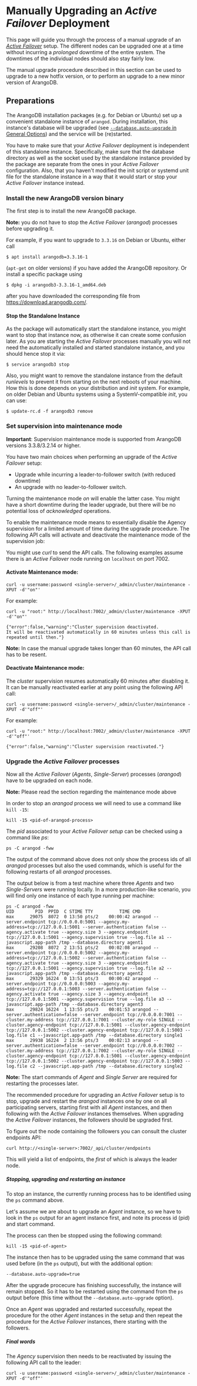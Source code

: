 Manually Upgrading an _Active Failover_ Deployment
=========================================

This page will guide you through the process of a manual upgrade of an [_Active Failover_](../../Architecture/DeploymentModes/ActiveFailover/README.md)
setup. The different nodes can be upgraded one at a time without
incurring a _prolonged_ downtime of the entire system. The downtimes of the individual nodes
should also stay fairly low.

The manual upgrade procedure described in this section can be used to upgrade
to a new hotfix version, or to perform an upgrade to a new minor version of ArangoDB.

Preparations
------------

The ArangoDB installation packages (e.g. for Debian or Ubuntu) set up a
convenient standalone instance of `arangod`. During installation, this instance's
database will be upgraded (see [`--database.auto-upgrade` in General
Options](../../Programs/Arangod/Database.md#auto-upgrade))
and the service will be (re)started.

You have to make sure that your _Active Failover_ deployment is independent of this
standalone instance. Specifically, make sure that the database directory as
well as the socket used by the standalone instance provided by the package are
separate from the ones in your _Active Failover_ configuration. Also, that you haven't
modified the init script or systemd unit file for the standalone instance in a way
that it would start or stop your  _Active Failover_ instance instead.

### Install the new ArangoDB version binary

The first step is to install the new ArangoDB package. 

**Note:** you do not have to stop the _Active Failover_ (_arangod_) processes before upgrading it.

For example, if you want to upgrade to `3.3.16` on Debian or Ubuntu, either call

```
$ apt install arangodb=3.3.16-1
```

(`apt-get` on older versions) if you have added the ArangoDB repository. Or
install a specific package using

```
$ dpkg -i arangodb3-3.3.16-1_amd64.deb
```

after you have downloaded the corresponding file from https://download.arangodb.com/.


#### Stop the Standalone Instance

As the package will automatically start the standalone instance, you might want to
stop that instance now, as otherwise it can create some confusion later. As you are 
starting the _Active Failover_ processes manually
you will not need the automatically installed and started standalone instance, 
and you should hence stop it via:

```
$ service arangodb3 stop
```

Also, you might want to remove the standalone instance from the default
_runlevels_ to prevent it from starting on the next reboots of your machine. How this
is done depends on your distribution and _init_ system. For example, on older Debian
and Ubuntu systems using a SystemV-compatible _init_, you can use:

```
$ update-rc.d -f arangodb3 remove
```

### Set supervision into maintenance mode

**Important**: Supervision maintenance mode is supported from ArangoDB versions 
3.3.8/3.2.14 or higher.

You have two main choices when performing an upgrade of the _Active Failover_ setup: 

- Upgrade while incurring a leader-to-follower switch (with reduced downtime) 
- An upgrade with no leader-to-follower switch. 

Turning the maintenance mode _on_ will enable the latter case. You might have a short 
downtime during the leader upgrade, but there will be no potential loss of _acknowledged_ operations. 

To enable the maintenance mode means to essentially disable the Agency supervision for a limited amount 
of time during the upgrade procedure. The following API calls will 
activate and deactivate the maintenance mode of the supervision job:

You might use _curl_ to send the API calls.
The following examples assume there is an _Active Failover_ node running on `localhost` on port 7002.

#### Activate Maintenance mode:

`curl -u username:password <single-server>/_admin/cluster/maintenance -XPUT -d'"on"'`

For example:
```
curl -u "root:" http://localhost:7002/_admin/cluster/maintenance -XPUT -d'"on"'

{"error":false,"warning":"Cluster supervision deactivated. 
It will be reactivated automatically in 60 minutes unless this call is repeated until then."}
```
**Note:** In case the manual upgrade takes longer than 60 minutes, the API call has to be resent.


#### Deactivate Maintenance mode:

The _cluster_ supervision resumes automatically 60 minutes after disabling it.
It can be manually reactivated earlier at any point using the following API call:

`curl -u username:password <single-server>/_admin/cluster/maintenance -XPUT -d'"off"'`

For example:
```
curl -u "root:" http://localhost:7002/_admin/cluster/maintenance -XPUT -d'"off"'

{"error":false,"warning":"Cluster supervision reactivated."}
```

### Upgrade the _Active Failover_ processes

Now all the _Active Failover_ (_Agents_, _Single-Server_) processes (_arangod_) have to be
upgraded on each node.

**Note:** Please read the section regarding the maintenance mode above

In order to stop an _arangod_ process we will need to use a command like `kill -15`:

```
kill -15 <pid-of-arangod-process>
```

The _pid_ associated to your _Active Failover setup_ can be checked using a command like _ps_:


```
ps -C arangod -fww
```

The output of the command above does not only show the process ids of all _arangod_ 
processes but also the used commands, which is useful for the following
restarts of all _arangod_ processes.

The output below is from a test machine where three _Agents_ and two _Single-Servers_
were running locally. In a more production-like scenario, you will find only one instance of each 
type running per machine:

```
ps -C arangod -fww
UID        PID  PPID  C STIME TTY          TIME CMD
max      29075  8072  0 13:50 pts/2    00:00:42 arangod --server.endpoint tcp://0.0.0.0:5001 --agency.my-address=tcp://127.0.0.1:5001 --server.authentication false --agency.activate true --agency.size 3 --agency.endpoint tcp://127.0.0.1:5001 --agency.supervision true --log.file a1 --javascript.app-path /tmp --database.directory agent1
max      29208  8072  2 13:51 pts/2    00:02:08 arangod --server.endpoint tcp://0.0.0.0:5002 --agency.my-address=tcp://127.0.0.1:5002 --server.authentication false --agency.activate true --agency.size 3 --agency.endpoint tcp://127.0.0.1:5001 --agency.supervision true --log.file a2 --javascript.app-path /tmp --database.directory agent2
max      29329 16224  0 13:51 pts/3    00:00:42 arangod --server.endpoint tcp://0.0.0.0:5003 --agency.my-address=tcp://127.0.0.1:5003 --server.authentication false --agency.activate true --agency.size 3 --agency.endpoint tcp://127.0.0.1:5001 --agency.supervision true --log.file a3 --javascript.app-path /tmp --database.directory agent3
max      29824 16224  1 13:55 pts/3    00:01:53 arangod --server.authentication=false --server.endpoint tcp://0.0.0.0:7001 --cluster.my-address tcp://127.0.0.1:7001 --cluster.my-role SINGLE --cluster.agency-endpoint tcp://127.0.0.1:5001 --cluster.agency-endpoint tcp://127.0.0.1:5002 --cluster.agency-endpoint tcp://127.0.0.1:5003 --log.file c1 --javascript.app-path /tmp --database.directory single1
max      29938 16224  2 13:56 pts/3    00:02:13 arangod --server.authentication=false --server.endpoint tcp://0.0.0.0:7002 --cluster.my-address tcp://127.0.0.1:7002 --cluster.my-role SINGLE --cluster.agency-endpoint tcp://127.0.0.1:5001 --cluster.agency-endpoint tcp://127.0.0.1:5002 --cluster.agency-endpoint tcp://127.0.0.1:5003 --log.file c2 --javascript.app-path /tmp --database.directory single2
```

**Note:** The start commands of _Agent_ and _Single Server_ are required for restarting the processes later.

The recommended procedure for upgrading an _Active Failover_ setup is to stop, upgrade 
and restart the _arangod_ instances one by one on all participating servers, 
starting first with all _Agent_ instances, and then following with the _Active Failover_ 
instances themselves. When upgrading the _Active Failover_ instances, the followers should
be upgraded first.

To figure out the node containing the followers you can consult the cluster endpoints API:
```
curl http://<single-server>:7002/_api/cluster/endpoints
```
This will yield a list of endpoints, the _first_ of which is always the leader node.


##### Stopping, upgrading and restarting an instance

To stop an instance, the currently running process has to be identified using the `ps`
command above. 

Let's assume we are about to upgrade an _Agent_ instance, so we have to look in the `ps`
output for an agent instance first, and note its process id (pid) and start command.

The process can then be stopped using the following command:

```
kill -15 <pid-of-agent>
```

The instance then has to be upgraded using the same command that was used before (in the `ps` output), 
but with the additional option:

```
--database.auto-upgrade=true
```

After the upgrade procecure has finishing successfully, the instance will remain stopped.
So it has to be restarted using the command from the `ps` output before
(this time without the `--database.auto-upgrade` option).


Once an _Agent_ was upgraded and restarted successfully, repeat the procedure for the
other _Agent_ instances in the setup and then repeat the procedure for the _Active Failover_
instances, there starting with the followers.

##### Final words

The _Agency_ supervision then needs to be reactivated by issuing the following API call 
to the leader:

`curl -u username:password <single-server>/_admin/cluster/maintenance -XPUT -d'"off"'`
